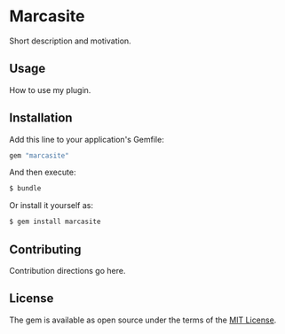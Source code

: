 # Marcasite
Short description and motivation.

## Usage
How to use my plugin.

## Installation
Add this line to your application's Gemfile:

```ruby
gem "marcasite"
```

And then execute:
```bash
$ bundle
```

Or install it yourself as:
```bash
$ gem install marcasite
```

## Contributing
Contribution directions go here.

## License
The gem is available as open source under the terms of the [MIT License](https://opensource.org/licenses/MIT).
